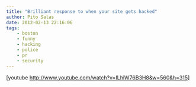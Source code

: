 ```yaml
---
title: "Brilliant response to when your site gets hacked"
author: Pito Salas
date: 2012-02-13 22:16:06
tags:
    - boston
    - funny
    - hacking
    - police
    - pr
    - security
---
```



[youtube http://www.youtube.com/watch?v=ILhiW76B3H8&w=560&h=315]


